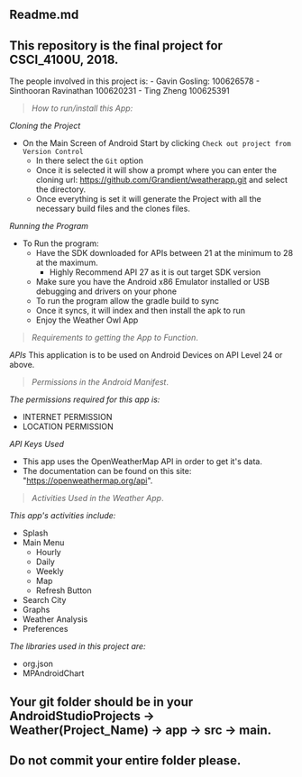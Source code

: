 ## Readme.md
## This repository is the final project for CSCI_4100U, 2018.
The people involved in this project is:
      - Gavin Gosling: 100626578
      - Sinthooran Ravinathan 100620231
      - Ting Zheng 100625391

>_How to run/install this App:_

*Cloning the Project*
* On the Main Screen of Android Start by clicking `Check out project from Version Control`
   * In there select the `Git` option
   * Once it is selected it will show a prompt where you can enter the cloning url: https://github.com/Grandient/weatherapp.git and select the directory.
   * Once everything is set it will generate the Project with all the necessary build files and the clones files.

*Running the Program*
* To Run the program:
   * Have the SDK downloaded for APIs between 21 at the minimum to 28 at the maximum. 
      * Highly Recommend API 27 as it is out target SDK version
   * Make sure you have the Android x86 Emulator installed or USB debugging and drivers on your phone
   * To run the program allow the gradle build to sync
   * Once it syncs, it will index and then install the apk to run
   * Enjoy the Weather Owl App
  
  
>_Requirements to getting the App to Function_.

*APIs*
This application is to be used on Android Devices on API Level 24 or above.


>_Permissions in the Android Manifest_.

*The permissions required for this app is:* 
* INTERNET PERMISSION
* LOCATION PERMISSION

*API Keys Used*
* This app uses the OpenWeatherMap API in order to get it's data.
* The documentation can be found on this site: "https://openweathermap.org/api".


>_Activities Used in the Weather App_.

*This app's activities include:*
* Splash
* Main Menu
   * Hourly
   * Daily
   * Weekly
   * Map
   * Refresh Button
* Search City
* Graphs
* Weather Analysis
* Preferences
    
*The libraries used in this project are:*
* org.json
* MPAndroidChart
    

## Your git folder should be in your AndroidStudioProjects -> Weather(Project_Name) -> app -> src -> main.
## Do not commit your entire folder please.

